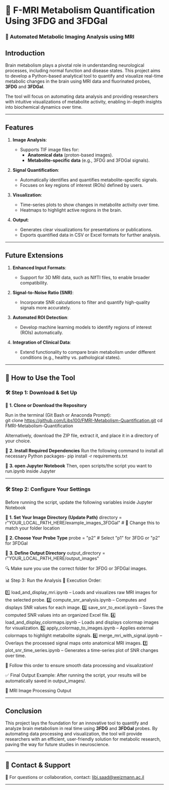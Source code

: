 # 🧬 **F-MRI Metabolism Quantification Using 3FDG and 3FDGal**  
### 🔬 **Automated Metabolic Imaging Analysis using MRI**  
## **Introduction**
Brain metabolism plays a pivotal role in understanding neurological processes, including normal function and disease states. This project aims to develop a Python-based analytical tool to quantify and visualize real-time metabolic changes in the brain using MRI data and fluorinated probes, **3FDG** and **3FDGal**.

The tool will focus on automating data analysis and providing researchers with intuitive visualizations of metabolite activity, enabling in-depth insights into biochemical dynamics over time.

---

## **Features**
1. **Image Analysis**:
   - Supports TIF image files for:
     - **Anatomical data** (proton-based images).
     - **Metabolite-specific data** (e.g., 3FDG and 3FDGal signals).

2. **Signal Quantification**:
   - Automatically identifies and quantifies metabolite-specific signals.
   - Focuses on key regions of interest (ROIs) defined by users.

3. **Visualization**:
   - Time-series plots to show changes in metabolite activity over time.
   - Heatmaps to highlight active regions in the brain.

4. **Output**:
   - Generates clear visualizations for presentations or publications.
   - Exports quantified data in CSV or Excel formats for further analysis.

---

## **Future Extensions**
1. **Enhanced Input Formats**:
   - Support for 3D MRI data, such as NIfTI files, to enable broader compatibility.

2. **Signal-to-Noise Ratio (SNR)**:
   - Incorporate SNR calculations to filter and quantify high-quality signals more accurately.

3. **Automated ROI Detection**:
   - Develop machine learning models to identify regions of interest (ROIs) automatically.

4. **Integration of Clinical Data**:
   - Extend functionality to compare brain metabolism under different conditions (e.g., healthy vs. pathological states).

---
## 🎯 How to Use the Tool  

### 🛠 Step 1: Download & Set Up  

🔹 **1. Clone or Download the Repository**  

Run in the terminal (Git Bash or Anaconda Prompt):  
git clone https://github.com/Libs100/FMRI-Metabolism-Quantification.git
cd FMRI-Metabolism-Quantification

Alternatively, download the ZIP file, extract it, and place it in a directory of your choice.

🔹 **2.  Install Required Dependencies** 
Run the following command to install all necessary Python packages- pip install -r requirements.txt

🔹 **3. open Jupyter Notebook**
Then, open scripts/the script you want to run.ipynb inside Jupyter


---


### 🛠 **Step 2: Configure Your Settings** 
Before running the script, update the following variables inside Jupyter Notebook

🔹 **1. Set Your Image Directory (Update Path)**
directory = r"YOUR_LOCAL_PATH_HERE/example_images_3FDGal"  # 🔄 Change this to match your folder location

🔹 **2. Choose Your Probe Type**
probe = "p2"  # Select "p1" for 3FDG or "p2" for 3FDGal

🔹 **3. Define Output Directory**
output_directory = r"YOUR_LOCAL_PATH_HERE/output_images"

🔍 Make sure you use the correct folder for 3FDG or 3FDGal images.

📊 Step 3: Run the Analysis
🔹 Execution Order:

1️⃣ load_and_display_mri.ipynb – Loads and visualizes raw MRI images for the selected probe.
2️⃣ compute_snr_analysis.ipynb – Computes and displays SNR values for each image.
3️⃣ save_snr_to_excel.ipynb – Saves the computed SNR values into an organized Excel file.
4️⃣ load_and_display_colormaps.ipynb – Loads and displays colormap images for visualization.
5️⃣ apply_colormap_to_images.ipynb – Applies external colormaps to highlight metabolite signals.
6️⃣ merge_mri_with_signal.ipynb – Overlays the processed signal maps onto anatomical MRI images.
7️⃣ plot_snr_time_series.ipynb – Generates a time-series plot of SNR changes over time.

🚀 Follow this order to ensure smooth data processing and visualization!

✅ Final Output Example:
After running the script, your results will be automatically saved in output_images/.

🔹 MRI Image Processing Output

---

## **Conclusion**
This project lays the foundation for an innovative tool to quantify and analyze brain metabolism in real time using **3FDG** and **3FDGal** probes. By automating data processing and visualization, the tool will provide researchers with an efficient, user-friendly solution for metabolic research, paving the way for future studies in neuroscience.


---

## **📧 Contact & Support**
📩 For questions or collaboration, contact:
libi.saad@weizmann.ac.il

---

